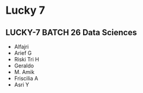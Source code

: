 # Lucky 7
## LUCKY-7 BATCH 26 Data Sciences
- Alfajri
- Arief G
- Riski Tri H
- Geraldo
- M. Amik
- Friscilia A
- Asri Y
